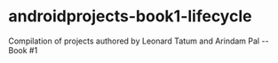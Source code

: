 # androidprojects-book1-lifecycle
Compilation of projects authored by Leonard Tatum and Arindam Pal -- Book #1
